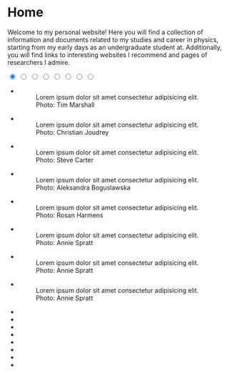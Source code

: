 # Home

Welcome to my personal website! Here you will find a collection of information and documents related to my studies and career in physics, starting from my early days as an undergraduate student at. Additionally, you will find links to  interesting websites I recommend and pages of researchers I admire.

<section>
    <link rel="stylesheet" href="../assets/css/carousel.css">
    <div class="container">
        <div class="carousel">
            <input type="radio" name="slides" checked="checked" id="slide-1">
            <input type="radio" name="slides" id="slide-2">
            <input type="radio" name="slides" id="slide-3">
            <input type="radio" name="slides" id="slide-4">
            <input type="radio" name="slides" id="slide-5">
            <input type="radio" name="slides" id="slide-6">
            <input type="radio" name="slides" id="slide-7">
            <input type="radio" name="slides" id="slide-8">
            <ul class="carousel__slides">
                <li class="carousel__slide">
                    <figure>
                        <div>
                            <img src="https://jimeens.github.io/HWT/1.jpg" alt="">
                        </div>
                        <figcaption>
                            Lorem ipsum dolor sit amet consectetur adipisicing elit.
                            <span class="credit">Photo: Tim Marshall</span>
                        </figcaption>
                    </figure>
                </li>
                <li class="carousel__slide">
                    <figure>
                        <div>
                            <img src="https://jimeens.github.io/HWT/2.jpg" alt="">
                        </div>
                        <figcaption>
                            Lorem ipsum dolor sit amet consectetur adipisicing elit.
                            <span class="credit">Photo: Christian Joudrey</span>                            
                        </figcaption>
                    </figure>
                </li>
                <li class="carousel__slide">
                    <figure>
                        <div>
                            <img src="https://jimeens.github.io/HWT/3.jpg" alt="">
                        </div>
                        <figcaption>
                            Lorem ipsum dolor sit amet consectetur adipisicing elit.
                            <span class="credit">Photo: Steve Carter</span>                            
                        </figcaption>
                    </figure>
                </li>
                <li class="carousel__slide">
                    <figure>
                        <div>
                            <img src="jimeens.github.io/HWT/4.jpg" alt="">
                        </div>
                        <figcaption>
                            Lorem ipsum dolor sit amet consectetur adipisicing elit.
                            <span class="credit">Photo: Aleksandra Boguslawska</span>                            
                        </figcaption>
                    </figure>
                </li>
                <li class="carousel__slide">
                    <figure>
                        <div>
                            <img src="https://jimeens.github.io/HWT/5.jpg" alt="">
                        </div>
                        <figcaption>
                            Lorem ipsum dolor sit amet consectetur adipisicing elit.
                            <span class="credit">Photo: Rosan Harmens</span>                            
                        </figcaption>
                    </figure>
                </li>
                <li class="carousel__slide">
                    <figure>
                        <div>
                            <img src="https://jimeens.github.io/HWT/6.jpg" alt="">
                        </div>
                        <figcaption>
                            Lorem ipsum dolor sit amet consectetur adipisicing elit.
                            <span class="credit">Photo: Annie Spratt</span>                            
                        </figcaption>
                    </figure>
                </li>
                </li>
                <li class="carousel__slide">
                    <figure>
                        <div>
                            <img src="https://jimeens.github.io/HWT/7.jpg" alt="">
                        </div>
                        <figcaption>
                            Lorem ipsum dolor sit amet consectetur adipisicing elit.
                            <span class="credit">Photo: Annie Spratt</span>                            
                        </figcaption>
                    </figure>
                </li>
                </li>
                <li class="carousel__slide">
                    <figure>
                        <div>
                            <img src="https://jimeens.github.io/HWT/8.jpg" alt="">
                        </div>
                        <figcaption>
                            Lorem ipsum dolor sit amet consectetur adipisicing elit.
                            <span class="credit">Photo: Annie Spratt</span>                            
                        </figcaption>
                    </figure>
                </li>
            </ul>    
            <ul class="carousel__thumbnails">
                <li>
                    <label for="slide-1"><img src="https://jimeens.github.io/HWT/1.jpg" alt=""></label>
                </li>
                <li>
                    <label for="slide-2"><img src="https://jimeens.github.io/HWT/2.jpg" alt=""></label>
                </li>
                <li>
                    <label for="slide-3"><img src="https://jimeens.github.io/HWT/3.jpg" alt=""></label>
                </li>
                <li>
                    <label for="slide-4"><img src="https://jimeens.github.io/HWT/4.jpg" alt=""></label>
                </li>
                <li>
                    <label for="slide-5"><img src="https://jimeens.github.io/HWT/5.jpg" alt=""></label>
                </li>
                <li>
                    <label for="slide-6"><img src="https://jimeens.github.io/HWT/6.jpg" alt=""></label>
                </li>
                <li>
                    <label for="slide-7"><img src="https://jimeens.github.io/HWT/7.jpg" alt=""></label>
                </li>
                <li>
                    <label for="slide-8"><img src="https://jimeens.github.io/HWT/8.jpg" alt=""></label>
                </li>
            </ul>
        </div>
    </div>
</section>
